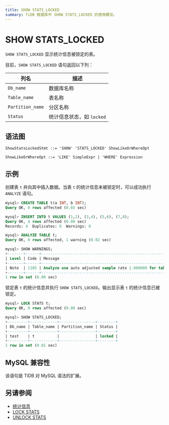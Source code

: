 ```yaml
---
title: SHOW STATS_LOCKED
summary: TiDB 数据库中 SHOW STATS_LOCKED 的使用概览。
---
```


# SHOW STATS_LOCKED

`SHOW STATS_LOCKED` 显示统计信息被锁定的表。

目前，`SHOW STATS_LOCKED` 语句返回以下列：

| 列名 | 描述            |
| -------- | ------------- |
| `Db_name` | 数据库名称 |
| `Table_name` | 表名称 |
| `Partition_name` | 分区名称 |
| `Status` | 统计信息状态，如 `locked` |

## 语法图

```ebnf+diagram
ShowStatsLockedStmt ::= 'SHOW' 'STATS_LOCKED' ShowLikeOrWhereOpt

ShowLikeOrWhereOpt ::= 'LIKE' SimpleExpr | 'WHERE' Expression
```

## 示例

创建表 `t` 并向其中插入数据。当表 `t` 的统计信息未被锁定时，可以成功执行 `ANALYZE` 语句。

```sql
mysql> CREATE TABLE t(a INT, b INT);
Query OK, 0 rows affected (0.03 sec)

mysql> INSERT INTO t VALUES (1,2), (3,4), (5,6), (7,8);
Query OK, 4 rows affected (0.00 sec)
Records: 4  Duplicates: 0  Warnings: 0

mysql> ANALYZE TABLE t;
Query OK, 0 rows affected, 1 warning (0.02 sec)

mysql> SHOW WARNINGS;
+-------+------+-----------------------------------------------------------------------------------------------------------------------------------------------------------------------------------------------------------------------+
| Level | Code | Message                                                                                                                                                                                                               |
+-------+------+-----------------------------------------------------------------------------------------------------------------------------------------------------------------------------------------------------------------------+
| Note  | 1105 | Analyze use auto adjusted sample rate 1.000000 for table test.t, reason to use this rate is "Row count in stats_meta is much smaller compared with the row count got by PD, use min(1, 15000/4) as the sample-rate=1" |
+-------+------+-----------------------------------------------------------------------------------------------------------------------------------------------------------------------------------------------------------------------+
1 row in set (0.00 sec)
```

锁定表 `t` 的统计信息并执行 `SHOW STATS_LOCKED`。输出显示表 `t` 的统计信息已被锁定。

```sql
mysql> LOCK STATS t;
Query OK, 0 rows affected (0.00 sec)

mysql> SHOW STATS_LOCKED;
+---------+------------+----------------+--------+
| Db_name | Table_name | Partition_name | Status |
+---------+------------+----------------+--------+
| test    | t          |                | locked |
+---------+------------+----------------+--------+
1 row in set (0.01 sec)
```

## MySQL 兼容性

该语句是 TiDB 对 MySQL 语法的扩展。

## 另请参阅

* [统计信息](/statistics.md#lock-statistics)
* [LOCK STATS](/sql-statements/sql-statement-lock-stats.md)
* [UNLOCK STATS](/sql-statements/sql-statement-unlock-stats.md)
